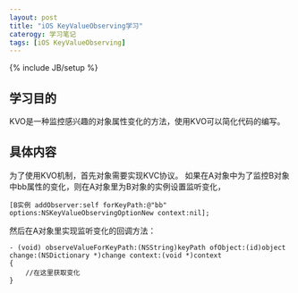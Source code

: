 ```yaml
---
layout: post
title: "iOS KeyValueObserving学习"
caterogy: 学习笔记
tags: [iOS KeyValueObserving]
---
```

{% include JB/setup %}

## 学习目的
KVO是一种监控感兴趣的对象属性变化的方法，使用KVO可以简化代码的编写。
## 具体内容
为了使用KVO机制，首先对象需要实现KVC协议。
如果在A对象中为了监控B对象中bb属性的变化，则在A对象里为B对象的实例设置监听变化，

	[B实例 addObserver:self forKeyPath:@"bb" options:NSKeyValueObservingOptionNew context:nil];
	
然后在A对象里实现监听变化的回调方法：

	- (void) observeValueForKeyPath:(NSString)keyPath ofObject:(id)object change:(NSDictionary *)change context:(void *)context
	{
		//在这里获取变化
	}	
	
	